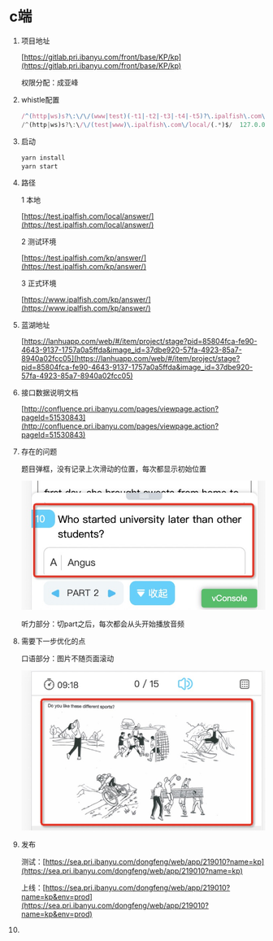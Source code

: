 # c端

1. 项目地址
    
    [https://gitlab.pri.ibanyu.com/front/base/KP/kp](https://gitlab.pri.ibanyu.com/front/base/KP/kp)
    
    权限分配：成亚峰
    
2. whistle配置
    
    ```jsx
    /^(http|ws)s?\:\/\/(www|test)(-t1|-t2|-t3|-t4|-t5)?\.ipalfish\.com\/(static|sockjs-node|manifest\.json|[^]+\.hot-update|__get\-internal\-source|\w+\.ico)(.*)$/ 127.0.0.1:8080/$4$5
    /^(http|ws)s?\:\/\/(test|www)\.ipalfish\.com\/local/(.*)$/  127.0.0.1:8080/$3
    ```
    
3. 启动
    
    ```jsx
    yarn install
    yarn start
    ```
    
4. 路径
    
    1 本地
    
    [https://test.ipalfish.com/local/answer/](https://test.ipalfish.com/local/answer/)
    
    2 测试环境
    
    [https://test.ipalfish.com/kp/answer/](https://test.ipalfish.com/kp/answer/)
    
    3 正式环境
    
    [https://www.ipalfish.com/kp/answer/](https://www.ipalfish.com/kp/answer/)
    
5. 蓝湖地址
    
    [https://lanhuapp.com/web/#/item/project/stage?pid=85804fca-fe90-4643-9137-1757a0a5ffda&image_id=37dbe920-57fa-4923-85a7-8940a02fcc05](https://lanhuapp.com/web/#/item/project/stage?pid=85804fca-fe90-4643-9137-1757a0a5ffda&image_id=37dbe920-57fa-4923-85a7-8940a02fcc05)
    
6. 接口数据说明文档
    
    [http://confluence.pri.ibanyu.com/pages/viewpage.action?pageId=51530843](http://confluence.pri.ibanyu.com/pages/viewpage.action?pageId=51530843)
    
7. 存在的问题
    
    题目弹框，没有记录上次滑动的位置，每次都显示初始位置
    
    ![c%E7%AB%AF%20f78e637b3bfa4199a00d6c7e7b6a5acd/Untitled.png](c%E7%AB%AF%20f78e637b3bfa4199a00d6c7e7b6a5acd/Untitled.png)
    
    听力部分：切part之后，每次都会从头开始播放音频
    
8. 需要下一步优化的点
    
    口语部分：图片不随页面滚动
    
    ![c%E7%AB%AF%20f78e637b3bfa4199a00d6c7e7b6a5acd/Untitled%201.png](c%E7%AB%AF%20f78e637b3bfa4199a00d6c7e7b6a5acd/Untitled%201.png)
    
9. 发布
    
    测试：[https://sea.pri.ibanyu.com/dongfeng/web/app/219010?name=kp](https://sea.pri.ibanyu.com/dongfeng/web/app/219010?name=kp)
    
    上线：[https://sea.pri.ibanyu.com/dongfeng/web/app/219010?name=kp&env=prod](https://sea.pri.ibanyu.com/dongfeng/web/app/219010?name=kp&env=prod)
    
10.